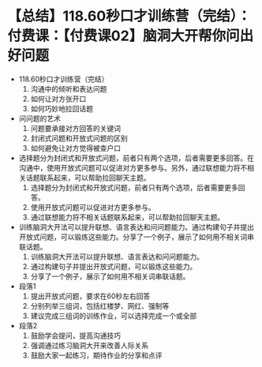 # 【总结】118.60秒口才训练营（完结）：付费课：【付费课02】脑洞大开帮你问出好问题

-   118.60秒口才训练营（完结）
    1.  沟通中的倾听和表达问题
    2.  如何让对方张开口
    3.  如何巧妙地拉回话题
-   问问题的艺术
    1.  问题要承接对方回答的关键词
    2.  封闭式问题和开放式问题的区别
    3.  如何避免让对方觉得被查户口
-   选择题分为封闭式和开放式问题，前者只有两个选项，后者需要更多回答。在沟通中，使用开放式问题可以促进对方更多参与。另外，通过联想能力将不相关话题联系起来，可以帮助拉回聊天主题。
    1.  选择题分为封闭式和开放式问题，前者只有两个选项，后者需要更多回答。
    2.  使用开放式问题可以促进对方更多参与。
    3.  通过联想能力将不相关话题联系起来，可以帮助拉回聊天主题。
-   训练脑洞大开法可以提升联想、语言表达和问问题能力。通过构建句子并提出开放式问题，可以锻炼这些能力。分享了一个例子，展示了如何用不相关词串联话题。
    1.  训练脑洞大开法可以提升联想、语言表达和问问题能力。
    2.  通过构建句子并提出开放式问题，可以锻炼这些能力。
    3.  分享了一个例子，展示了如何用不相关词串联话题。
-   段落1
    1.  提出开放式问题，要求在60秒左右回答
    2.  分别列举三组词，包括红楼梦、网红、强制等
    3.  建议完成三组词的训练作业，可以选择完成一个或全部
-   段落2
    1.  鼓励学会提问，提高沟通技巧
    2.  强调通过练习脑洞大开来改善人际关系
    3.  鼓励大家一起练习，期待作业的分享和点评